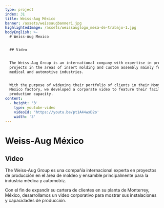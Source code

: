 ```yaml
---
type: project
index: 31
title: Weiss-Aug México
banner: /assets/weissaugbanner1.jpg
highlightedImage: /assets/weissauglogo_mesa-de-trabajo-1.jpg
bodyEnglish: >-
  # Weiss-Aug Mexico


  ## Video


  The Weiss-Aug Group is an international company with expertise in production
  projects in the areas of insert molding and custom assembly mainly for the
  medical and automotive industries. 


  With the purpose of widening their portfolio of clients in their Monterrey,
  Mexico factory, we developed a corporate video to feature their facilities and
  production capacity.
content:
  - height: '3'
    type: youtube-video
    videoId: 'https://youtu.be/pt1A44wxD2o'
    width: '3'
---
```

# Weiss-Aug México

## Video

The Weiss-Aug Group es una compañía internacional experta en proyectos de producción en el área de moldeo y ensamble principalmente para la industria médica y automotriz.

Con el fin de expandir su cartera de clientes en su planta de Monterrey, México, desarrollamos un video corporativo para mostrar sus instalaciones y capacidades de producción.
